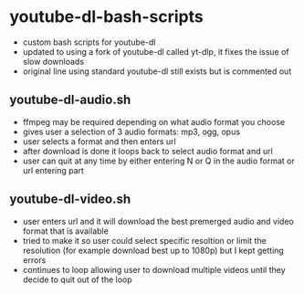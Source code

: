 # youtube-dl-bash-scripts
* custom bash scripts for youtube-dl
* updated to using a fork of youtube-dl called yt-dlp, it fixes the issue of slow downloads
* original line using standard youtube-dl still exists but is commented out

## youtube-dl-audio.sh
  * ffmpeg may be required depending on what audio format you choose
  * gives user a selection of 3 audio formats: mp3, ogg, opus
  * user selects a format and then enters url
  * after download is done it loops back to select audio format and url
  * user can quit at any time by either entering N or Q in the audio format or url entering part

## youtube-dl-video.sh
  * user enters url and it will download the best premerged audio and video format that is available
  * tried to make it so user could select specific resoltion or limit the resolution (for example download best up to 1080p) but I kept getting errors
  * continues to loop allowing user to download multiple videos until they decide to quit out of the loop
